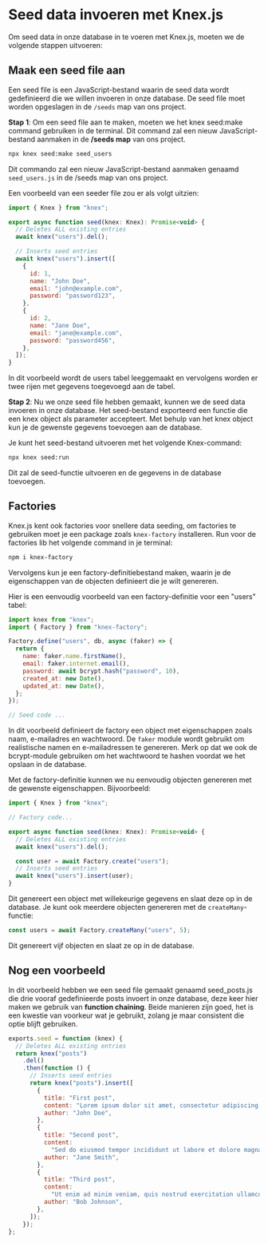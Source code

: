 # Seed data invoeren met Knex.js

Om seed data in onze database in te voeren met Knex.js, moeten we de volgende stappen uitvoeren:

## Maak een seed file aan

Een seed file is een JavaScript-bestand waarin de seed data wordt gedefinieerd die we willen invoeren in onze database. De seed file moet worden opgeslagen in de `/seeds` map van ons project.

**Stap 1**: Om een seed file aan te maken, moeten we het knex seed:make command gebruiken in de terminal. Dit command zal een nieuw JavaScript-bestand aanmaken in de **/seeds map** van ons project.

```sh
npx knex seed:make seed_users

```

Dit commando zal een nieuw JavaScript-bestand aanmaken genaamd `seed_users.js` in de /seeds map van ons project.

Een voorbeeld van een seeder file zou er als volgt uitzien:

```javascript
import { Knex } from "knex";

export async function seed(knex: Knex): Promise<void> {
  // Deletes ALL existing entries
  await knex("users").del();

  // Inserts seed entries
  await knex("users").insert([
    {
      id: 1,
      name: "John Doe",
      email: "john@example.com",
      password: "password123",
    },
    {
      id: 2,
      name: "Jane Doe",
      email: "jane@example.com",
      password: "password456",
    },
  ]);
}
```

In dit voorbeeld wordt de users tabel leeggemaakt en vervolgens worden er twee rijen met gegevens toegevoegd aan de tabel.

**Stap 2**: Nu we onze seed file hebben gemaakt, kunnen we de seed data invoeren in onze database. Het seed-bestand exporteerd een functie die een knex object als parameter accepteert. Met behulp van het knex object kun je de gewenste gegevens toevoegen aan de database.

Je kunt het seed-bestand uitvoeren met het volgende Knex-command:

```sh
npx knex seed:run
```

Dit zal de seed-functie uitvoeren en de gegevens in de database toevoegen.

## Factories

Knex.js kent ook factories voor snellere data seeding, om factories te gebruiken moet je een package zoals `knex-factory` installeren. Run voor de factories lib het volgende command in je terminal:

```sh
npm i knex-factory
```

Vervolgens kun je een factory-definitiebestand maken, waarin je de eigenschappen van de objecten definieert die je wilt genereren.

Hier is een eenvoudig voorbeeld van een factory-definitie voor een "users" tabel:

```javascript
import knex from "knex";
import { Factory } from "knex-factory";

Factory.define("users", db, async (faker) => {
  return {
    name: faker.name.firstName(),
    email: faker.internet.email(),
    password: await bcrypt.hash("password", 10),
    created_at: new Date(),
    updated_at: new Date(),
  };
});

// Seed code ...
```

In dit voorbeeld definieert de factory een object met eigenschappen zoals naam, e-mailadres en wachtwoord. De `faker` module wordt gebruikt om realistische namen en e-mailadressen te genereren. Merk op dat we ook de bcrypt-module gebruiken om het wachtwoord te hashen voordat we het opslaan in de database.

Met de factory-definitie kunnen we nu eenvoudig objecten genereren met de gewenste eigenschappen. Bijvoorbeeld:

```javascript
import { Knex } from "knex";

// Factory code...

export async function seed(knex: Knex): Promise<void> {
  // Deletes ALL existing entries
  await knex("users").del();

  const user = await Factory.create("users");
  // Inserts seed entries
  await knex("users").insert(user);
}
```

Dit genereert een object met willekeurige gegevens en slaat deze op in de database. Je kunt ook meerdere objecten genereren met de `createMany`-functie:

```javascript
const users = await Factory.createMany("users", 5);
```

Dit genereert vijf objecten en slaat ze op in de database.

## Nog een voorbeeld

In dit voorbeeld hebben we een seed file gemaakt genaamd seed_posts.js die drie vooraf gedefinieerde posts invoert in onze database, deze keer hier maken we gebruik van **function chaining**. Beide manieren zijn goed, het is een kwestie van voorkeur wat je gebruikt, zolang je maar consistent die optie blijft gebruiken.

```javascript
exports.seed = function (knex) {
  // Deletes ALL existing entries
  return knex("posts")
    .del()
    .then(function () {
      // Inserts seed entries
      return knex("posts").insert([
        {
          title: "First post",
          content: "Lorem ipsum dolor sit amet, consectetur adipiscing elit.",
          author: "John Doe",
        },
        {
          title: "Second post",
          content:
            "Sed do eiusmod tempor incididunt ut labore et dolore magna aliqua.",
          author: "Jane Smith",
        },
        {
          title: "Third post",
          content:
            "Ut enim ad minim veniam, quis nostrud exercitation ullamco laboris nisi ut aliquip ex ea commodo consequat.",
          author: "Bob Johnson",
        },
      ]);
    });
};
```
